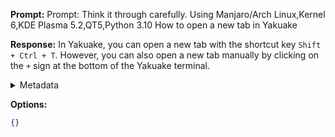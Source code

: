 **Prompt:**
Prompt: Think it through carefully. Using Manjaro/Arch Linux,Kernel 6,KDE Plasma 5.2,QT5,Python 3.10 How to open a new tab in Yakuake

**Response:**
In Yakuake, you can open a new tab with the shortcut key `Shift + Ctrl + T`. However, you can also open a new tab manually by clicking on the `+` sign at the bottom of the Yakuake terminal.

<details><summary>Metadata</summary>

- Duration: 2942 ms
- Datetime: 2023-07-19T21:53:04.365381
- Model: gpt-4-0613

</details>

**Options:**
```json
{}
```

